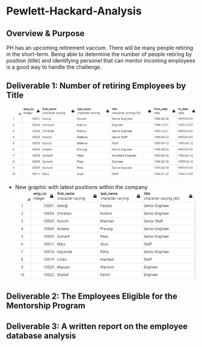 # Pewlett-Hackard-Analysis

## Overview & Purpose

PH has an upcoming retirement vaccum.  There will be many people retiring in the short-term.  Being able to determine the number of people retiring by position (title) and identifying personel that can mentor incoming employees is a good way to handle the challenge.

## Deliverable 1: Number of retiring Employees by Title
![Retire_titles](Graphics/Retire_titles.PNG)

* New graphic with latest positions within the company
![uniq_new_retire_titles](Graphics/uniq_new_retire_titles.PNG)

## Deliverable 2: The Employees Eligible for the Mentorship Program


## Deliverable 3:  A written report on the employee database analysis
